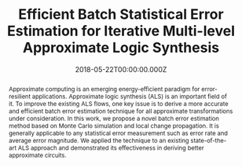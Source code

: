 ---
publication_types:
  - "1"
authors:
  - admin
  - Yi Wu
  - Weikang Qian
abstract: Approximate computing is an emerging energy-efficient paradigm for error-resilient applications. Approximate logic synthesis (ALS) is an important field of it. To improve the existing ALS flows, one key issue is to derive a more accurate and efficient batch error estimation technique for all approximate transformations under consideration. In this work, we propose a novel batch error estimation method based on Monte Carlo simulation and local change propagation. It is generally applicable to any statistical error measurement such as error rate and average error magnitude. We applied the technique to an existing state-of-the-art ALS approach and demonstrated its effectiveness in deriving better approximate circuits.
url_pdf: "https://ieeexplore.ieee.org/abstract/document/8465838"
url_dataset: ""
url_project: ""
publication_short: In DAC 2018
url_source: ""
url_video: ""
title: Efficient Batch Statistical Error Estimation for Iterative Multi-level Approximate Logic Synthesis
featured: false
tags: []
projects:
  - approximate-logic-synthesis
date: 2018-05-22T00:00:00.000Z
url_slides: ""
publishDate: 2018-07-22T00:00:00.000Z
url_poster: ""
url_code: ""
doi: ""
---
